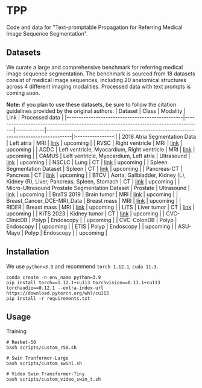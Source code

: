 # TPP

Code and data for "Text-promptable Propagation for Referring Medical Image Sequence Segmentation". 

## Datasets
We curate a large and comprehensive benchmark for referring medical image sequence segmentation. The benchmark is sourced from 18 datasets consist of medical image sequences, including 20 anatomical structures across 4 different imaging modalities. Processed data with text prompts is coming soon.

**Note:** if you plan to use these datasets, be sure to follow the citation guidelines provided by the original authors.
| Dataset                                        | Class                                                                               | Modality   | Link                                                                                   | Processed data |
|------------------------------------------------|-------------------------------------------------------------------------------------|------------|----------------------------------------------------------------------------------------|:----------------:|
| 2018 Atria Segmentation Data                   | Left atria                                                                          | MRI        | [link](https://www.cardiacatlas.org/atriaseg2018-challenge/atria-seg-data/)            |    upcoming    |
| RVSC                                           | Right ventricle                                                                     | MRI        | [link](https://rvsc.projets.litislab.fr/)                                              |    upcoming    |
| ACDC                                           | Left ventricle,  Myocardium,  Right ventricle                                       | MRI        | [link](https://www.creatis.insa-lyon.fr/Challenge/acdc/index.html)                     |    upcoming    |
| CAMUS                                          | Left ventricle,  Myocardium,  Left atria                                            | Ultrasound | [link](https://www.creatis.insa-lyon.fr/Challenge/camus/databases.html)                |    upcoming    |
| NSCLC                                          | Lung                                                                                | CT         | [link](https://wiki.cancerimagingarchive.net/pages/viewpage.action?pageId=68551327)    |    upcoming    |
| Spleen Segmentation Dataset                    | Spleen                                                                              | CT         | [link](https://ieeexplore.ieee.org/document/9112221)                                   |    upcoming    |
| Pancreas-CT                                    | Pancreas                                                                            | CT         | [link](https://www.cancerimagingarchive.net/collection/pancreas-ct/)                   |    upcoming    |
| BTCV                                           | Aorta,  Gallbladder,  Kidney (L),  Kidney (R),  Liver,  Pancreas,  Spleen,  Stomach | CT         | [link](https://www.synapse.org/#!Synapse:syn3193805/wiki/217789)                       |    upcoming    |
| Micro-Ultrasound Prostate Segmentation Dataset | Prostate                                                                            | Ultrasound | [link](https://github.com/mirthAI/MicroSegNet)                                         |    upcoming    |
| BraTS 2019                                     | Brain tumor                                                                         | MRI        | [link](https://www.kaggle.com/datasets/aryashah2k/brain-tumor-segmentation-brats-2019) |    upcoming    |
| Breast_Cancer_DCE-MRI_Data                     | Breast mass                                                                         | MRI        | [link](https://zenodo.org/records/8068383)                                             |    upcoming    |
| RIDER                                          | Breast mass                                                                         | MRI        | [link](https://www.cancerimagingarchive.net/collection/rider-breast-mri/)              |    upcoming    |
| LiTS                                           | Liver tumor                                                                         | CT         | [link](https://competitions.codalab.org/competitions/17094)                            |    upcoming    |
| KiTS 2023                                      | Kidney tumor                                                                        | CT         | [link](https://kits-challenge.org/kits23/)                                             |    upcoming    |
| CVC-ClinicDB                                   | Polyp                                                                               | Endoscopy  |                                                                                        |    upcoming    |
| CVC-ColonDB                                    | Polyp                                                                               | Endoscopy  |                                                                                        |    upcoming    |
| ETIS                                           | Polyp                                                                               | Endoscopy  |                                                                                        |    upcoming    |
| ASU-Mayo                                       | Polyp                                                                               | Endoscopy  |                                                                                        |    upcoming    |


## Installation
We use `python=3.9` and recommend `torch 1.12.1`, `cuda 11.3`.

    conda create -n env_name python=3.9
    pip install torch==1.12.1+cu113 torchvision==0.13.1+cu113 torchaudio==0.12.1 --extra-index-url https://download.pytorch.org/whl/cu113
    pip install -r requirements.txt

## Usage
Training

    # ResNet-50
    bash scripts/custom_r50.sh

    # Swin Tranformer-Large
    bash scripts/custom_swinl.sh

    # Video Swin Transformer-Tiny
    bash scripts/custom_video_swin_t.sh

